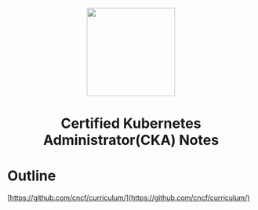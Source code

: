 <p align="center"><img width="180" src="https://www.cncf.io/wp-content/uploads/2021/09/kubernetes-cka-color.svg"></p>
<h1 align="center">Certified Kubernetes Administrator(CKA) Notes</h1>

# Outline

[https://github.com/cncf/curriculum/](https://github.com/cncf/curriculum/)

# 

